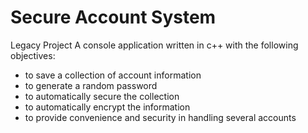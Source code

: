 # Secure Account System

Legacy Project
A console application written in c++ with the following objectives:
- to save a collection of account information
- to generate a random password
- to automatically secure the collection
- to automatically encrypt the information
- to provide convenience and security in handling several accounts